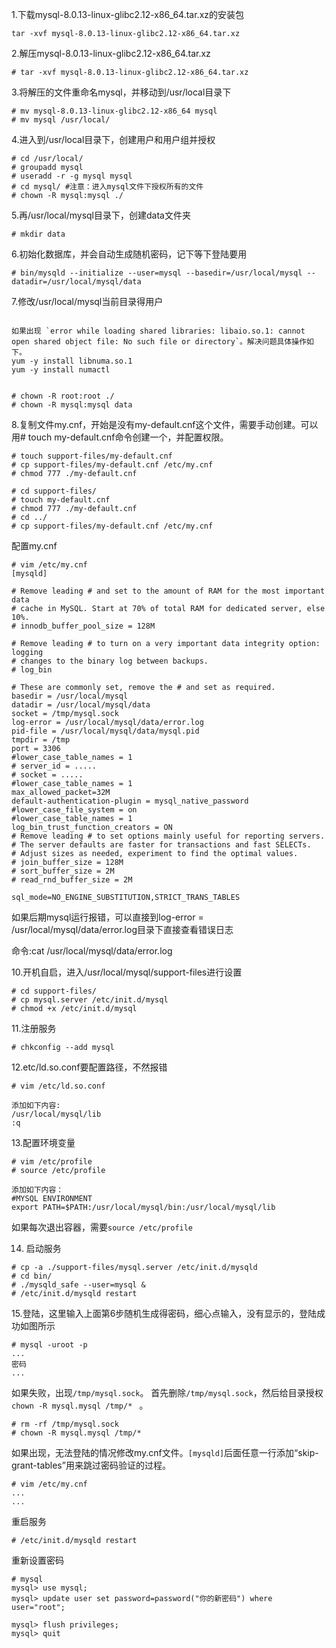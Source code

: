 1.下载mysql-8.0.13-linux-glibc2.12-x86_64.tar.xz的安装包

```
tar -xvf mysql-8.0.13-linux-glibc2.12-x86_64.tar.xz

```
2.解压mysql-8.0.13-linux-glibc2.12-x86_64.tar.xz
```
# tar -xvf mysql-8.0.13-linux-glibc2.12-x86_64.tar.xz
```
3.将解压的文件重命名mysql，并移动到/usr/local目录下

```
# mv mysql-8.0.13-linux-glibc2.12-x86_64 mysql
# mv mysql /usr/local/
```

4.进入到/usr/local目录下，创建用户和用户组并授权
```
# cd /usr/local/
# groupadd mysql
# useradd -r -g mysql mysql
# cd mysql/ #注意：进入mysql文件下授权所有的文件
# chown -R mysql:mysql ./
```

5.再/usr/local/mysql目录下，创建data文件夹
```
# mkdir data
```

6.初始化数据库，并会自动生成随机密码，记下等下登陆要用 
```
# bin/mysqld --initialize --user=mysql --basedir=/usr/local/mysql --datadir=/usr/local/mysql/data
```
7.修改/usr/local/mysql当前目录得用户 
```

如果出现 `error while loading shared libraries: libaio.so.1: cannot open shared object file: No such file or directory`。解决问题具体操作如下。
yum -y install libnuma.so.1
yum -y install numactl
```



```

# chown -R root:root ./
# chown -R mysql:mysql data
```
8.复制文件my.cnf，开始是没有my-default.cnf这个文件，需要手动创建。可以用# touch my-default.cnf命令创建一个，并配置权限。 
```
# touch support-files/my-default.cnf
# cp support-files/my-default.cnf /etc/my.cnf 
# chmod 777 ./my-default.cnf 

# cd support-files/
# touch my-default.cnf
# chmod 777 ./my-default.cnf 
# cd ../
# cp support-files/my-default.cnf /etc/my.cnf
```
配置my.cnf 

```
# vim /etc/my.cnf 
[mysqld]
 
# Remove leading # and set to the amount of RAM for the most important data
# cache in MySQL. Start at 70% of total RAM for dedicated server, else 10%.
# innodb_buffer_pool_size = 128M
 
# Remove leading # to turn on a very important data integrity option: logging
# changes to the binary log between backups.
# log_bin
 
# These are commonly set, remove the # and set as required.
basedir = /usr/local/mysql
datadir = /usr/local/mysql/data
socket = /tmp/mysql.sock
log-error = /usr/local/mysql/data/error.log
pid-file = /usr/local/mysql/data/mysql.pid
tmpdir = /tmp
port = 3306
#lower_case_table_names = 1
# server_id = .....
# socket = .....
#lower_case_table_names = 1
max_allowed_packet=32M
default-authentication-plugin = mysql_native_password
#lower_case_file_system = on
#lower_case_table_names = 1
log_bin_trust_function_creators = ON
# Remove leading # to set options mainly useful for reporting servers.
# The server defaults are faster for transactions and fast SELECTs.
# Adjust sizes as needed, experiment to find the optimal values.
# join_buffer_size = 128M
# sort_buffer_size = 2M
# read_rnd_buffer_size = 2M 
 
sql_mode=NO_ENGINE_SUBSTITUTION,STRICT_TRANS_TABLES
```
如果后期mysql运行报错，可以直接到log-error = /usr/local/mysql/data/error.log目录下直接查看错误日志

命令:cat /usr/local/mysql/data/error.log


10.开机自启，进入/usr/local/mysql/support-files进行设置
```
# cd support-files/
# cp mysql.server /etc/init.d/mysql 
# chmod +x /etc/init.d/mysql
```
11.注册服务 
```
# chkconfig --add mysql
```

12.etc/ld.so.conf要配置路径，不然报错 

```
# vim /etc/ld.so.conf
 
添加如下内容:
/usr/local/mysql/lib
:q
```

13.配置环境变量

```
# vim /etc/profile
# source /etc/profile
 
添加如下内容：
#MYSQL ENVIRONMENT
export PATH=$PATH:/usr/local/mysql/bin:/usr/local/mysql/lib
```
如果每次退出容器，需要`source /etc/profile`

14. 启动服务
```
# cp -a ./support-files/mysql.server /etc/init.d/mysqld
# cd bin/
# ./mysqld_safe --user=mysql &
# /etc/init.d/mysqld restart
```

15.登陆，这里输入上面第6步随机生成得密码，细心点输入，没有显示的，登陆成功如图所示 
```
# mysql -uroot -p
... 
密码
...
```

如果失败，出现`/tmp/mysql.sock`。 首先删除`/tmp/mysql.sock`，然后给目录授权 `chown -R mysql.mysql /tmp/* ` 。

```
# rm -rf /tmp/mysql.sock
# chown -R mysql.mysql /tmp/*
```
如果出现，无法登陆的情况修改my.cnf文件。`[mysqld]`后面任意一行添加“skip-grant-tables”用来跳过密码验证的过程。

```
# vim /etc/my.cnf
...
...
```

重启服务
```
# /etc/init.d/mysqld restart
```

重新设置密码
```
# mysql
mysql> use mysql;
mysql> update user set password=password("你的新密码") where user="root";

mysql> flush privileges;
mysql> quit
```



